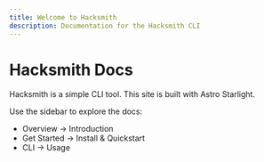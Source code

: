 ```yaml
---
title: Welcome to Hacksmith
description: Documentation for the Hacksmith CLI
---
```


# Hacksmith Docs

Hacksmith is a simple CLI tool. This site is built with Astro Starlight.

Use the sidebar to explore the docs:

- Overview → Introduction
- Get Started → Install & Quickstart
- CLI → Usage
